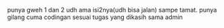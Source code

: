 punya gweh 1 dan 2 udh ama isi2nya(udh bisa jalan) sampe tamat.
punya gilang cuma codingan sesuai tugas yang dikasih sama admin

